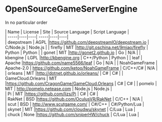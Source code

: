 # OpenSourceGameServerEngine

In no particular order

| Name | License | Site | Source Language | Script Language |  
| -----|----|----|  -----|----|----|    
| deepstream   | AGPL       |https://github.com/deepstreamIO/deepstream.io   | C/Node.js        | Node.js        |
| firefly   | MIT       |http://git.oschina.net/9miao/firefly   | Python        | Python        |
| gonet     | MIT       |http://gonet2.github.io                | Go            | N/A           |
| kbengine  | LGPL      |http://kbengine.org                    | C++/Python    | Python        | 
| leaf      | Apache    |https://github.com/name5566/leaf       | Go            | N/A           |
| NoahGameFrame | Apache-2.0 | https://github.com/ketoo/NoahGameFrame | C/C++/C# | N/A |
| orleans   | MIT       |http://dotnet.github.io/orleans/       | C#            | C#            |
| GameCloud.Orleans   | MIT       |https://github.com/CragonGame/GameCloud.Orleans       | C#            | C#            |
| pomelo    | MIT       | http://pomelo.netease.com             | Node.js       | Node.js       |  
| Pi        | MIT       |https://github.com/lizs/Pi             | C#            | C#            |   
| RakNet    | BSD       |https://github.com/OculusVR/RakNet     | C/C++         | N/A           |    
| scut      | BSD       |  http://www.scutgame.com/             | C#/C++        | C#/Python/Lua |  
| skynet    | MIT       |https://github.com/cloudwu/skynet      | C/Lua         | Lua           |  
| chuck    | None       |https://github.com/sniperHW/chuck      | C/Lua         | Lua           |  
